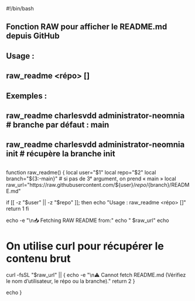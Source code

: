 #!/bin/bash

##
## Fonction RAW pour afficher le README.md depuis GitHub
##
## Usage :
##   raw_readme <utilisateur> <répo> [<branche>]
##
## Exemples :
##   raw_readme charlesvdd administrator-neomnia            # branche par défaut : main
##   raw_readme charlesvdd administrator-neomnia init       # récupère la branche init
##

function raw_readme() {
  local user="$1"
  local repo="$2"
  local branch="${3:-main}"   # si pas de 3ᵉ argument, on prend « main »
  local raw_url="https://raw.githubusercontent.com/${user}/${repo}/${branch}/README.md"

  if [[ -z "$user" || -z "$repo" ]]; then
    echo "Usage : raw_readme <utilisateur> <répo> [<branche>]"
    return 1
  fi

  echo -e "\n📥 Fetching RAW README from:"
  echo "         $raw_url"
  echo

  # On utilise curl pour récupérer le contenu brut
  curl -fsSL "$raw_url" || {
    echo -e "\n⚠️ Cannot fetch README.md (Vérifiez le nom d’utilisateur, le répo ou la branche)."
    return 2
  }

  echo
}
